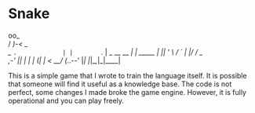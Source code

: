 # Snake
  oo_                        
 /  _)-<             _        
 \__ `.             | |       
    `. | _ __   __ _| | _____ 
    _| || '_ \ / _` | |/ / _ \
 ,-'   || | | | (_| |   <  __/
(_..--'  |_| |_|\__,_|_|\_\___|

This is a simple game that I wrote to train the language itself. 
It is possible that someone will find it useful as a knowledge base. 
The code is not perfect, some changes I made broke the game engine. 
However, it is fully operational and you can play freely.

